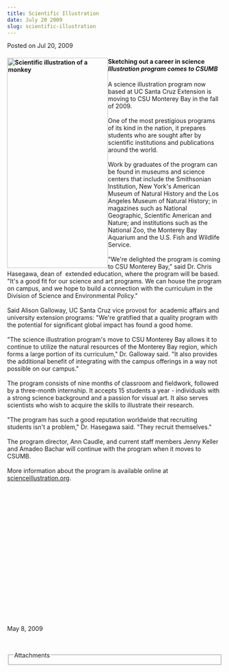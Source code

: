 ```yaml
---
title: Scientific Illustration
date: July 20 2009
slug: scientific-illustration
---
```


 



<span class="date">Posted on Jul 20, 2009    </span>
<h4><img alt="Scientific illustration of a monkey" height="490" src="https://news.csumb.edu/sites/default/files/65/igx_migrate/images/monkey.jpg" style="float:left" width="236"/></h4>
<h4>Sketching out a career in science<br>
<em>Illustration program comes to CSUMB</em></br></h4>
<p>A science illustration program now based at UC Santa Cruz
Extension is moving to CSU Monterey Bay in the fall of 2009.<br>
<br>
One of the most prestigious programs of its kind in the nation, it
prepares students who are sought after by scientific institutions
and publications around the world.<br>
<br>
Work by graduates of the program can be found in museums and
science centers that include the Smithsonian Institution, New
York&apos;s American Museum of Natural History and the Los Angeles
Museum of Natural History; in magazines such as National
Geographic, Scientific American and Nature; and institutions such
as the National Zoo, the Monterey Bay Aquarium and the U.S. Fish
and Wildlife Service.<br>
<br>
&quot;We&apos;re delighted the program is coming to CSU Monterey Bay,&quot; said
Dr. Chris Hasegawa, dean of&#xA0; extended education, where the
program will be based. &quot;It&apos;s a good fit for our science and art
programs. We can house the program on campus, and we hope to build
a connection with the curriculum in the Division of Science and
Environmental Policy.&quot;<br>
<br>
Said Alison Galloway, UC Santa Cruz vice provost for&#xA0; academic
affairs and university extension programs: &quot;We&apos;re gratified that a
quality program with the potential for significant global impact
has found a good home.<br>
<br>
&quot;The science illustration program&apos;s move to CSU Monterey Bay allows
it to continue to utilize the natural resources of the Monterey Bay
region, which forms a large portion of its curriculum,&quot; Dr.
Galloway said. &quot;It also provides the additional benefit of
integrating with the campus offerings in a way not possible on our
campus.&quot;<br>
<br>
The program consists of&#xA0;nine months of classroom and
fieldwork, followed by a three-month internship. It accepts 15
students a year - individuals with a strong science background and
a passion for visual art. It also serves scientists who wish to
acquire the skills to illustrate their research.<br>
<br>
&quot;The program has such a good reputation worldwide that recruiting
students isn&apos;t a problem,&quot; Dr. Hasegawa said. &quot;They recruit
themselves.&quot;<br>
<br>
The program director, Ann Caudle, and current staff members Jenny
Keller and Amadeo Bachar will continue with the program when it
moves to CSUMB.<br>
<br>
More information about the program is available online at <a href="https://www.scienceillustration.org" target="_blank" rel="nofollow">scienceillustration.org</a>.</br></br></br></br></br></br></br></br></br></br></br></br></br></br></br></br></br></br></p>
<p>&#xA0;</p>
<p>May 8, 2009</p>
<p>&#xA0;</p>
<fieldset class="fieldgroup group-attachments">
<legend>Attachments</legend>
<div class="field field-type-emvideo field-field-attach-video">
<div class="field-items">
<div class="field-item odd">
<div class="emvideo emvideo-video emvideo-"/>
</div>
</div>
</div>
</fieldset>





```
